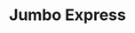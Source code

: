 ---
title: "Jumbo Express"
url: /san-carlos-de-bariloche/jumbo-express-clemente-onelli/
shop: Spielzeug
---